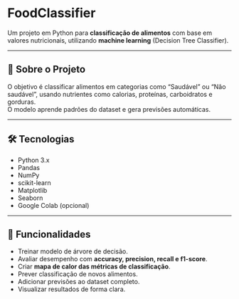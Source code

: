 # FoodClassifier

Um projeto em Python para **classificação de alimentos** com base em valores nutricionais, utilizando **machine learning** (Decision Tree Classifier).

---

## 📌 Sobre o Projeto

O objetivo é classificar alimentos em categorias como “Saudável” ou “Não saudável”, usando nutrientes como calorias, proteínas, carboidratos e gorduras.  
O modelo aprende padrões do dataset e gera previsões automáticas.

---

## 🛠 Tecnologias

- Python 3.x  
- Pandas  
- NumPy  
- scikit-learn  
- Matplotlib  
- Seaborn  
- Google Colab (opcional)

---

## 🚀 Funcionalidades

- Treinar modelo de árvore de decisão.  
- Avaliar desempenho com **accuracy, precision, recall e f1-score**.  
- Criar **mapa de calor das métricas de classificação**.  
- Prever classificação de novos alimentos.  
- Adicionar previsões ao dataset completo.  
- Visualizar resultados de forma clara.





